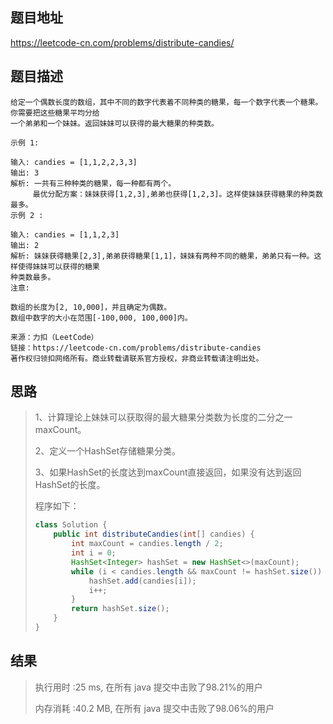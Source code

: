 
## 题目地址
   https://leetcode-cn.com/problems/distribute-candies/ 

## 题目描述
```
给定一个偶数长度的数组，其中不同的数字代表着不同种类的糖果，每一个数字代表一个糖果。你需要把这些糖果平均分给
一个弟弟和一个妹妹。返回妹妹可以获得的最大糖果的种类数。

示例 1:

输入: candies = [1,1,2,2,3,3]
输出: 3
解析: 一共有三种种类的糖果，每一种都有两个。
     最优分配方案：妹妹获得[1,2,3],弟弟也获得[1,2,3]。这样使妹妹获得糖果的种类数最多。
示例 2 :

输入: candies = [1,1,2,3]
输出: 2
解析: 妹妹获得糖果[2,3],弟弟获得糖果[1,1]，妹妹有两种不同的糖果，弟弟只有一种。这样使得妹妹可以获得的糖果
种类数最多。
注意:

数组的长度为[2, 10,000]，并且确定为偶数。
数组中数字的大小在范围[-100,000, 100,000]内。

来源：力扣（LeetCode）
链接：https://leetcode-cn.com/problems/distribute-candies
著作权归领扣网络所有。商业转载请联系官方授权，非商业转载请注明出处。
```

## 思路

>   1、计算理论上妹妹可以获取得的最大糖果分类数为长度的二分之一 maxCount。
>
>   2、定义一个HashSet存储糖果分类。
>   
>    3、如果HashSet的长度达到maxCount直接返回，如果没有达到返回HashSet的长度。
>    
>    程序如下：
>   
>    ```java
>    class Solution {
>        public int distributeCandies(int[] candies) {
>            int maxCount = candies.length / 2;
>            int i = 0;
>            HashSet<Integer> hashSet = new HashSet<>(maxCount);
>            while (i < candies.length && maxCount != hashSet.size()) {
>                hashSet.add(candies[i]);
>                i++;
>            }
>            return hashSet.size();
>        }
>    }
>    ```
>    
>   

## 结果

> 执行用时 :25 ms, 在所有 java 提交中击败了98.21%的用户
>
> 内存消耗 :40.2 MB, 在所有 java 提交中击败了98.06%的用户
